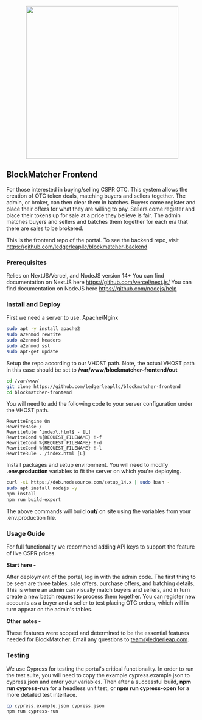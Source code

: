 <p align="center">
	<img src="https://blockmatcher.ledgerleap.com/logo.png" width="400">
</p>


## BlockMatcher Frontend

For those interested in buying/selling CSPR OTC. This system allows the creation of OTC token deals, matching buyers and sellers together. The admin, or broker, can then clear them in batches. Buyers come register and place their offers for what they are willing to pay. Sellers come register and place their tokens up for sale at a price they believe is fair. The admin matches buyers and sellers and batches them together for each era that there are sales to be brokered. 

This is the frontend repo of the portal. To see the backend repo, visit https://github.com/ledgerleapllc/blockmatcher-backend

### Prerequisites

Relies on NextJS/Vercel, and NodeJS version 14+
You can find documentation on NextJS here https://github.com/vercel/next.js/
You can find documentation on NodeJS here https://github.com/nodejs/help

### Install and Deploy

First we need a server to use. Apache/Nginx

```bash
sudo apt -y install apache2
sudo a2enmod rewrite
sudo a2enmod headers
sudo a2enmod ssl
sudo apt-get update
```

Setup the repo according to our VHOST path. Note, the actual VHOST path in this case should be set to **/var/www/blockmatcher-frontend/out**

```bash
cd /var/www/
git clone https://github.com/ledgerleapllc/blockmatcher-frontend
cd blockmatcher-frontend
```

You will need to add the following code to your server configuration under the VHOST path.

```
RewriteEngine On
RewriteBase /
RewriteRule ^index\.html$ - [L]
RewriteCond %{REQUEST_FILENAME} !-f
RewriteCond %{REQUEST_FILENAME} !-d
RewriteCond %{REQUEST_FILENAME} !-l
RewriteRule . /index.html [L]
```

Install packages and setup environment. You will need to modify **.env.production** variables to fit the server on which you're deploying.

```bash
curl -sL https://deb.nodesource.com/setup_14.x | sudo bash -
sudo apt install nodejs -y
npm install
npm run build-export
```

The above commands will build **out/** on site using the variables from your .env.production file.

### Usage Guide

For full functionality we recommend adding API keys to support the feature of live CSPR prices.

**Start here -**

After deployment of the portal, log in with the admin code. The first thing to be seen are three tables, sale offers, purchase offers, and batching details. This is where an admin can visually match buyers and sellers, and in turn create a new batch request to process them together. You can register new accounts as a buyer and a seller to test placing OTC orders, which will in turn appear on the admin's tables.

**Other notes -**

These features were scoped and determined to be the essential features needed for BlockMatcher. Email any questions to team@ledgerleap.com.

### Testing

We use Cypress for testing the portal's critical functionality. In order to run the test suite, you will need to copy the example cypress.example.json to cypress.json and enter your variables. Then after a successful build, **npm run cypress-run** for a headless unit test, or **npm run cypress-open** for a more detailed test interface.

```bash
cp cypress.example.json cypress.json
npm run cypress-run
```